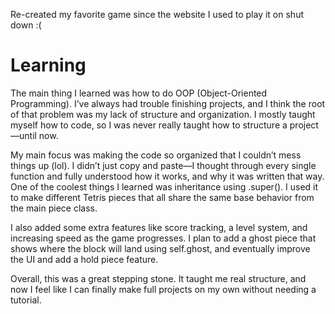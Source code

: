 Re-created my favorite game since the website I used to play it on shut down :(

# Learning
The main thing I learned was how to do OOP (Object-Oriented Programming). I’ve always had trouble finishing projects, and I think the root of that problem was my lack of structure and organization. I mostly taught myself how to code, so I was never really taught how to structure a project—until now.

My main focus was making the code so organized that I couldn’t mess things up (lol). I didn’t just copy and paste—I thought through every single function and fully understood how it works, and why it was written that way. One of the coolest things I learned was inheritance using .super(). I used it to make different Tetris pieces that all share the same base behavior from the main piece class.

I also added some extra features like score tracking, a level system, and increasing speed as the game progresses. I plan to add a ghost piece that shows where the block will land using self.ghost, and eventually improve the UI and add a hold piece feature.

Overall, this was a great stepping stone. It taught me real structure, and now I feel like I can finally make full projects on my own without needing a tutorial.

